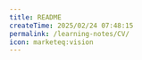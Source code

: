 ```yaml
---
title: README
createTime: 2025/02/24 07:48:15
permalink: /learning-notes/CV/
icon: marketeq:vision
---
```

